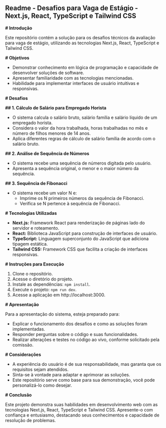 ## Readme - Desafios para Vaga de Estágio - Next.js, React, TypeScript e Tailwind CSS

**# Introdução**

Este repositório contém a solução para os desafios técnicos da avaliação para vaga de estágio, utilizando as tecnologias Next.js, React, TypeScript e Tailwind CSS.

**# Objetivos**

* Demonstrar conhecimento em lógica de programação e capacidade de desenvolver soluções de software.
* Apresentar familiaridade com as tecnologias mencionadas.
* Habilidade para implementar interfaces de usuário intuitivas e responsivas.

**# Desafios**

**## 1. Cálculo de Salário para Empregado Horista**

* O sistema calcula o salário bruto, salário família e salário líquido de um empregado horista.
* Considera o valor da hora trabalhada, horas trabalhadas no mês e número de filhos menores de 14 anos.
* Aplica diferentes regras de cálculo de salário família de acordo com o salário bruto.

**## 2. Análise de Sequência de Números**

* O sistema recebe uma sequência de números digitada pelo usuário.
* Apresenta a sequência original, o menor e o maior número da sequência.

**## 3. Sequência de Fibonacci**

* O sistema recebe um valor N e:
    * Imprime os N primeiros números da sequência de Fibonacci.
    * Verifica se N pertence à sequência de Fibonacci.

**# Tecnologias Utilizadas**

* **Next.js:** Framework React para renderização de páginas lado do servidor e roteamento.
* **React:** Biblioteca JavaScript para construção de interfaces de usuário.
* **TypeScript:** Linguagem superconjunto do JavaScript que adiciona tipagem estática.
* **Tailwind CSS:** Framework CSS que facilita a criação de interfaces responsivas.

**# Instruções para Execução**

1. Clone o repositório.
2. Acesse o diretório do projeto.
3. Instale as dependências: `npm install`.
4. Execute o projeto: `npm run dev`.
5. Acesse a aplicação em http://localhost:3000.

**# Apresentação**

Para a apresentação do sistema, esteja preparado para:

* Explicar o funcionamento dos desafios e como as soluções foram implementadas.
* Responder perguntas sobre o código e suas funcionalidades.
* Realizar alterações e testes no código ao vivo, conforme solicitado pela comissão.

**# Considerações**

* A experiência do usuário é de sua responsabilidade, mas garanta que os requisitos sejam atendidos.
* Sinta-se à vontade para adaptar e aprimorar as soluções.
* Este repositório serve como base para sua demonstração, você pode personalizá-lo como desejar.

**# Conclusão**

Este projeto demonstra suas habilidades em desenvolvimento web com as tecnologias Next.js, React, TypeScript e Tailwind CSS. 
Apresente-o com confiança e entusiasmo, destacando seus conhecimentos e capacidade de resolução de problemas.
